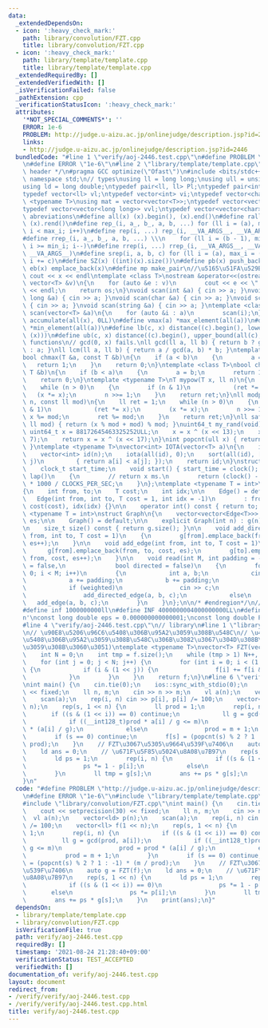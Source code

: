 ```yaml
---
data:
  _extendedDependsOn:
  - icon: ':heavy_check_mark:'
    path: library/convolution/FZT.cpp
    title: library/convolution/FZT.cpp
  - icon: ':heavy_check_mark:'
    path: library/template/template.cpp
    title: library/template/template.cpp
  _extendedRequiredBy: []
  _extendedVerifiedWith: []
  _isVerificationFailed: false
  _pathExtension: cpp
  _verificationStatusIcon: ':heavy_check_mark:'
  attributes:
    '*NOT_SPECIAL_COMMENTS*': ''
    ERROR: 1e-6
    PROBLEM: http://judge.u-aizu.ac.jp/onlinejudge/description.jsp?id=2446
    links:
    - http://judge.u-aizu.ac.jp/onlinejudge/description.jsp?id=2446
  bundledCode: "#line 1 \"verify/aoj-2446.test.cpp\"\n#define PROBLEM \"http://judge.u-aizu.ac.jp/onlinejudge/description.jsp?id=2446\"\
    \n#define ERROR \"1e-6\"\n#line 2 \"library/template/template.cpp\"\n/* #region\
    \ header */\n#pragma GCC optimize(\"Ofast\")\n#include <bits/stdc++.h>\nusing\
    \ namespace std;\n// types\nusing ll = long long;\nusing ull = unsigned long long;\n\
    using ld = long double;\ntypedef pair<ll, ll> Pl;\ntypedef pair<int, int> Pi;\n\
    typedef vector<ll> vl;\ntypedef vector<int> vi;\ntypedef vector<char> vc;\ntemplate\
    \ <typename T>\nusing mat = vector<vector<T>>;\ntypedef vector<vector<int>> vvi;\n\
    typedef vector<vector<long long>> vvl;\ntypedef vector<vector<char>> vvc;\n//\
    \ abreviations\n#define all(x) (x).begin(), (x).end()\n#define rall(x) (x).rbegin(),\
    \ (x).rend()\n#define rep_(i, a_, b_, a, b, ...) for (ll i = (a), max_i = (b);\
    \ i < max_i; i++)\n#define rep(i, ...) rep_(i, __VA_ARGS__, __VA_ARGS__, 0, __VA_ARGS__)\n\
    #define rrep_(i, a_, b_, a, b, ...) \\\n    for (ll i = (b - 1), min_i = (a);\
    \ i >= min_i; i--)\n#define rrep(i, ...) rrep_(i, __VA_ARGS__, __VA_ARGS__, 0,\
    \ __VA_ARGS__)\n#define srep(i, a, b, c) for (ll i = (a), max_i = (b); i < max_i;\
    \ i += c)\n#define SZ(x) ((int)(x).size())\n#define pb(x) push_back(x)\n#define\
    \ eb(x) emplace_back(x)\n#define mp make_pair\n//\u5165\u51FA\u529B\n#define print(x)\
    \ cout << x << endl\ntemplate <class T>\nostream &operator<<(ostream &os, const\
    \ vector<T> &v)\n{\n    for (auto &e : v)\n        cout << e << \" \";\n    cout\
    \ << endl;\n    return os;\n}\nvoid scan(int &a) { cin >> a; }\nvoid scan(long\
    \ long &a) { cin >> a; }\nvoid scan(char &a) { cin >> a; }\nvoid scan(double &a)\
    \ { cin >> a; }\nvoid scan(string &a) { cin >> a; }\ntemplate <class T>\nvoid\
    \ scan(vector<T> &a)\n{\n    for (auto &i : a)\n        scan(i);\n}\n#define vsum(x)\
    \ accumulate(all(x), 0LL)\n#define vmax(a) *max_element(all(a))\n#define vmin(a)\
    \ *min_element(all(a))\n#define lb(c, x) distance((c).begin(), lower_bound(all(c),\
    \ (x)))\n#define ub(c, x) distance((c).begin(), upper_bound(all(c), (x)))\n//\
    \ functions\n// gcd(0, x) fails.\nll gcd(ll a, ll b) { return b ? gcd(b, a % b)\
    \ : a; }\nll lcm(ll a, ll b) { return a / gcd(a, b) * b; }\ntemplate <class T>\n\
    bool chmax(T &a, const T &b)\n{\n    if (a < b)\n    {\n        a = b;\n     \
    \   return 1;\n    }\n    return 0;\n}\ntemplate <class T>\nbool chmin(T &a, const\
    \ T &b)\n{\n    if (b < a)\n    {\n        a = b;\n        return 1;\n    }\n\
    \    return 0;\n}\ntemplate <typename T>\nT mypow(T x, ll n)\n{\n    T ret = 1;\n\
    \    while (n > 0)\n    {\n        if (n & 1)\n            (ret *= x);\n     \
    \   (x *= x);\n        n >>= 1;\n    }\n    return ret;\n}\nll modpow(ll x, ll\
    \ n, const ll mod)\n{\n    ll ret = 1;\n    while (n > 0)\n    {\n        if (n\
    \ & 1)\n            (ret *= x);\n        (x *= x);\n        n >>= 1;\n       \
    \ x %= mod;\n        ret %= mod;\n    }\n    return ret;\n}\nll safemod(ll x,\
    \ ll mod) { return (x % mod + mod) % mod; }\nuint64_t my_rand(void)\n{\n    static\
    \ uint64_t x = 88172645463325252ULL;\n    x = x ^ (x << 13);\n    x = x ^ (x >>\
    \ 7);\n    return x = x ^ (x << 17);\n}\nint popcnt(ull x) { return __builtin_popcountll(x);\
    \ }\ntemplate <typename T>\nvector<int> IOTA(vector<T> a)\n{\n    int n = a.size();\n\
    \    vector<int> id(n);\n    iota(all(id), 0);\n    sort(all(id), [&](int i, int\
    \ j)\n         { return a[i] < a[j]; });\n    return id;\n}\nstruct Timer\n{\n\
    \    clock_t start_time;\n    void start() { start_time = clock(); }\n    int\
    \ lap()\n    {\n        // return x ms.\n        return (clock() - start_time)\
    \ * 1000 / CLOCKS_PER_SEC;\n    }\n};\ntemplate <typename T = int>\nstruct Edge\n\
    {\n    int from, to;\n    T cost;\n    int idx;\n\n    Edge() = default;\n\n \
    \   Edge(int from, int to, T cost = 1, int idx = -1)\n        : from(from), to(to),\
    \ cost(cost), idx(idx) {}\n\n    operator int() const { return to; }\n};\n\ntemplate\
    \ <typename T = int>\nstruct Graph\n{\n    vector<vector<Edge<T>>> g;\n    int\
    \ es;\n\n    Graph() = default;\n\n    explicit Graph(int n) : g(n), es(0) {}\n\
    \n    size_t size() const { return g.size(); }\n\n    void add_directed_edge(int\
    \ from, int to, T cost = 1)\n    {\n        g[from].emplace_back(from, to, cost,\
    \ es++);\n    }\n\n    void add_edge(int from, int to, T cost = 1)\n    {\n  \
    \      g[from].emplace_back(from, to, cost, es);\n        g[to].emplace_back(to,\
    \ from, cost, es++);\n    }\n\n    void read(int M, int padding = -1, bool weighted\
    \ = false,\n              bool directed = false)\n    {\n        for (int i =\
    \ 0; i < M; i++)\n        {\n            int a, b;\n            cin >> a >> b;\n\
    \            a += padding;\n            b += padding;\n            T c = T(1);\n\
    \            if (weighted)\n                cin >> c;\n            if (directed)\n\
    \                add_directed_edge(a, b, c);\n            else\n             \
    \   add_edge(a, b, c);\n        }\n    }\n};\n\n/* #endregion*/\n// constant\n\
    #define inf 1000000000ll\n#define INF 4000000004000000000LL\n#define endl '\\\
    n'\nconst long double eps = 0.000000000000001;\nconst long double PI = 3.141592653589793;\n\
    #line 4 \"verify/aoj-2446.test.cpp\"\n// library\n#line 1 \"library/convolution/FZT.cpp\"\
    \n// \u90E8\u5206\u96C6\u5408\u306B\u95A2\u3059\u308B\u548C\n// \u4E0A\u4F4D\u96C6\
    \u5408\u306B\u95A2\u3059\u308B\u548C\u306B\u3082\u3067\u304D\u308B\uFF08s->(1<<n)-1-s\u306B\
    \u3059\u308B\u3060\u3051)\ntemplate <typename T>\nvector<T> FZT(vector<T> f) {\n\
    \    int N = 0;\n    int tmp = f.size();\n    while (tmp > 1) N++, tmp /= 2;\n\
    \    for (int j = 0; j < N; j++) {\n        for (int i = 0; i < (1 << N); i++)\
    \ {\n            if (i & (1 << j)) {\n                f[i] += f[i & ~(1 << j)];\n\
    \            }\n        }\n    }\n    return f;\n}\n#line 6 \"verify/aoj-2446.test.cpp\"\
    \nint main() {\n    cin.tie(0);\n    ios::sync_with_stdio(0);\n    cout << setprecision(30)\
    \ << fixed;\n    ll n, m;\n    cin >> n >> m;\n    vl a(n);\n    vector<ld> p(n);\n\
    \    scan(a);\n    rep(i, n) cin >> p[i], p[i] /= 100;\n    vector<ll> f(1 <<\
    \ n);\n    rep(s, 1 << n) {\n        ll prod = 1;\n        rep(i, n) {\n     \
    \       if ((s & (1 << i)) == 0) continue;\n            ll g = gcd(prod, a[i]);\n\
    \            if ((__int128_t)prod * a[i] / g <= m)\n                prod = prod\
    \ * (a[i] / g);\n            else\n                prod = m + 1;\n        }\n\
    \        if (s == 0) continue;\n        f[s] = (popcnt(s) % 2 ? 1 : -1) * (m /\
    \ prod);\n    }\n    // FZT\u3067\u5305\u9664\u539F\u7406\n    auto g = FZT(f);\n\
    \    ld ans = 0;\n    // \u671F\u5F85\u5024\u8A08\u7B97\n    rep(s, 1 << n) {\n\
    \        ld ps = 1;\n        rep(i, n) {\n            if ((s & (1 << i)) == 0)\n\
    \                ps *= 1 - p[i];\n            else\n                ps *= p[i];\n\
    \        }\n        ll tmp = g[s];\n        ans += ps * g[s];\n    }\n    print(ans);\n\
    }\n"
  code: "#define PROBLEM \"http://judge.u-aizu.ac.jp/onlinejudge/description.jsp?id=2446\"\
    \n#define ERROR \"1e-6\"\n#include \"library/template/template.cpp\"\n// library\n\
    #include \"library/convolution/FZT.cpp\"\nint main() {\n    cin.tie(0);\n    ios::sync_with_stdio(0);\n\
    \    cout << setprecision(30) << fixed;\n    ll n, m;\n    cin >> n >> m;\n  \
    \  vl a(n);\n    vector<ld> p(n);\n    scan(a);\n    rep(i, n) cin >> p[i], p[i]\
    \ /= 100;\n    vector<ll> f(1 << n);\n    rep(s, 1 << n) {\n        ll prod =\
    \ 1;\n        rep(i, n) {\n            if ((s & (1 << i)) == 0) continue;\n  \
    \          ll g = gcd(prod, a[i]);\n            if ((__int128_t)prod * a[i] /\
    \ g <= m)\n                prod = prod * (a[i] / g);\n            else\n     \
    \           prod = m + 1;\n        }\n        if (s == 0) continue;\n        f[s]\
    \ = (popcnt(s) % 2 ? 1 : -1) * (m / prod);\n    }\n    // FZT\u3067\u5305\u9664\
    \u539F\u7406\n    auto g = FZT(f);\n    ld ans = 0;\n    // \u671F\u5F85\u5024\
    \u8A08\u7B97\n    rep(s, 1 << n) {\n        ld ps = 1;\n        rep(i, n) {\n\
    \            if ((s & (1 << i)) == 0)\n                ps *= 1 - p[i];\n     \
    \       else\n                ps *= p[i];\n        }\n        ll tmp = g[s];\n\
    \        ans += ps * g[s];\n    }\n    print(ans);\n}"
  dependsOn:
  - library/template/template.cpp
  - library/convolution/FZT.cpp
  isVerificationFile: true
  path: verify/aoj-2446.test.cpp
  requiredBy: []
  timestamp: '2021-08-24 21:28:40+09:00'
  verificationStatus: TEST_ACCEPTED
  verifiedWith: []
documentation_of: verify/aoj-2446.test.cpp
layout: document
redirect_from:
- /verify/verify/aoj-2446.test.cpp
- /verify/verify/aoj-2446.test.cpp.html
title: verify/aoj-2446.test.cpp
---
```

